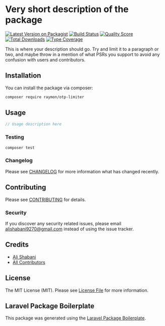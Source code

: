 # Very short description of the package

[![Latest Version on Packagist](https://img.shields.io/packagist/v/bdp-raymon/otp-limiter.svg?style=flat-square)](https://packagist.org/packages/bdp-raymon/otp-limiter)
[![Build Status](https://img.shields.io/travis/bdp-raymon/otp-limiter/master.svg?style=flat-square)](https://travis-ci.org/bdp-raymon/otp-limiter)
[![Quality Score](https://img.shields.io/scrutinizer/g/bdp-raymon/otp-limiter.svg?style=flat-square)](https://scrutinizer-ci.com/g/bdp-raymon/otp-limiter)
[![Total Downloads](https://img.shields.io/packagist/dt/bdp-raymon/otp-limiter.svg?style=flat-square)](https://packagist.org/packages/bdp-raymon/otp-limiter)
[![Type Coverage](https://shepherd.dev/github/bdp-raymon/otp-limiter/coverage.svg)](https://shepherd.dev/github/bdp-raymon/otp-limiter)

This is where your description should go. Try and limit it to a paragraph or two, and maybe throw in a mention of what PSRs you support to avoid any confusion with users and contributors.

## Installation

You can install the package via composer:

```bash
composer require raymon/otp-limiter
```

## Usage

``` php
// Usage description here
```

### Testing

``` bash
composer test
```

### Changelog

Please see [CHANGELOG](CHANGELOG.md) for more information what has changed recently.

## Contributing

Please see [CONTRIBUTING](CONTRIBUTING.md) for details.

### Security

If you discover any security related issues, please email alishabani9270@gmail.com instead of using the issue tracker.

## Credits

- [Ali Shabani](https://github.com/raymon)
- [All Contributors](../../contributors)

## License

The MIT License (MIT). Please see [License File](LICENSE.md) for more information.

## Laravel Package Boilerplate

This package was generated using the [Laravel Package Boilerplate](https://laravelpackageboilerplate.com).
